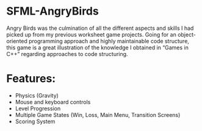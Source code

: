 # SFML-AngryBirds
Angry Birds was the culmination of all the different aspects and skills I had picked up from my previous worksheet game projects. Going for an object-oriented programming approach and highly maintainable code structure, this game is a great illustration of the knowledge I obtained in “Games in C++” regarding approaches to code structuring.
# Features:
- Physics (Gravity)
- Mouse and keyboard controls
- Level Progression
- Multiple Game States (Win, Loss, Main Menu, Transition Screens)
- Scoring System

